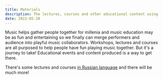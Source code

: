 ```yaml
---
title: Materials
description: The lectures, courses and other educational content using Chromatone system
date: 2022-05-20
---
```


Music helps gather people together for millenia and music education may be as fun and entertaining so we finally can merge performers and audience into playful music collaborators. Workshops, lectures and courses are all purposed to help people have fun playing music together. But it's a journey to take! Educational events and content produced is a way to get there.

There's some lectures and courses [in Russian language](ru/index.md) and there will be much more!